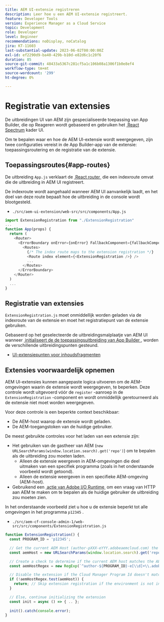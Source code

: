 ```yaml
---
title: AEM UI-extensie registreren
description: Leer hoe u een AEM UI-extensie registreert.
feature: Developer Tools
version: Experience Manager as a Cloud Service
topic: Development
role: Developer
level: Beginner
recommendations: noDisplay, noCatalog
jira: KT-11603
last-substantial-update: 2023-06-02T00:00:00Z
exl-id: ef2290d9-ba40-429b-b10d-e82d6c1c20f6
duration: 85
source-git-commit: 48433a5367c281cf5a1c106b08a1306f1b0e8ef4
workflow-type: tm+mt
source-wordcount: '299'
ht-degree: 0%

---
```


# Registratie van extensies

De uitbreidingen UI van AEM zijn gespecialiseerde toepassing van App Builder, die op Reageren wordt gebaseerd en gebruiken het [&#x200B; React Spectrum &#x200B;](https://react-spectrum.adobe.com/react-spectrum/) kader UI.

Om te bepalen waar en hoe de AEM UI-extensie wordt weergegeven, zijn twee configuraties vereist in de App Builder-app van de extensie: toepassingsroutering en de registratie van de extensie.

## Toepassingsroutes{#app-routes}

De uitbreiding `App.js` verklaart de [&#x200B; React router &#x200B;](https://reactrouter.com/en/main) die een indexroute omvat die de uitbreiding in AEM UI registreert.

De indexroute wordt aangehaald wanneer AEM UI aanvankelijk laadt, en het doel van deze route bepaalt hoe de uitbreiding in de console wordt blootgesteld.

+ `./src/aem-ui-extension/web-src/src/components/App.js`

```javascript
import ExtensionRegistration from "./ExtensionRegistration"
...            
function App(props) {
  return (
    <Router>
      <ErrorBoundary onError={onError} FallbackComponent={fallbackComponent}>
        <Routes>
          {/* The index route maps to the extension registration */}
          <Route index element={<ExtensionRegistration />} />
          ...                                   
        </Routes>
      </ErrorBoundary>
    </Router>
  )
  ...
}
```

## Registratie van extensies

`ExtensionRegistration.js` moet onmiddellijk worden geladen via de indexroute van de extensie en moet het registratiepunt van de extensie gebruiken.

Gebaseerd op het geselecteerde de uitbreidingsmalplaatje van AEM UI wanneer [&#x200B; initialiseert de de toepassingsuitbreiding van App Builder &#x200B;](./app-initialization.md), worden de verschillende uitbreidingspunten gesteund.

+ [UI-extensiepunten voor inhoudsfragmenten](./content-fragments/overview.md#extension-points)

## Extensies voorwaardelijk opnemen

AEM UI-extensies kunnen aangepaste logica uitvoeren om de AEM-omgevingen waarin de extensie wordt weergegeven, te beperken. Deze controle wordt uitgevoerd vóór de `register` -aanroep in de `ExtensionRegistration` -component en wordt onmiddellijk geretourneerd als de extensie niet moet worden weergegeven.

Voor deze controle is een beperkte context beschikbaar:

+ De AEM-host waarop de extensie wordt geladen.
+ De AEM-toegangstoken van de huidige gebruiker.

De meest gebruikte controles voor het laden van een extensie zijn:

+ Het gebruiken van de gastheer van AEM (`new URLSearchParams(window.location.search).get('repo')`) om te bepalen als de uitbreiding zou moeten laden.
   + Alleen de extensie weergeven in AEM-omgevingen die deel uitmaken van een specifiek programma (zoals in het onderstaande voorbeeld wordt getoond).
   + Alleen de extensie weergeven in een specifieke AEM-omgeving (AEM-host).
+ Gebruikend een [&#x200B; actie van Adobe I/O Runtime &#x200B;](./runtime-action.md) om een vraag van HTTP aan AEM te maken om te bepalen als de huidige gebruiker de uitbreiding zou moeten zien.

In het onderstaande voorbeeld ziet u hoe u de extensie beperkt tot alle omgevingen in het programma `p12345` .

+ `./src/aem-cf-console-admin-1/web-src/src/components/ExtensionRegistration.js`

```javascript
function ExtensionRegistration() {
  const PROGRAM_ID = 'p12345';

  // Get the current AEM Host (author-pXXX-eYYY.adobeaemcloud.com) the extension is loading on
  const aemHost = new URLSearchParams(window.location.search).get('repo');

  // Create a check to determine if the current AEM host matches the AEM program that uses this extension 
  const aemHostRegex = new RegExp(`^author-${PROGRAM_ID}-e[\\d]+\\.adobeaemcloud\\.com$`)

  // Disable the extension if the Cloud Manager Program Id doesn't match the regex.
  if (!aemHostRegex.test(aemHost)) {
    return; // Skip extension registration if the environment is not in program p12345.
  }

  // Else, continue initializing the extension
  const init = async () => { .. };
  
  init().catch(console.error);
}
```
